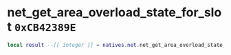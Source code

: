 # net_get_area_overload_state_for_slot `0xCB42389E`

```lua
local result --[[ integer ]] = natives.net.net_get_area_overload_state_for_slot(_unk0 --[[ integer ]])
```